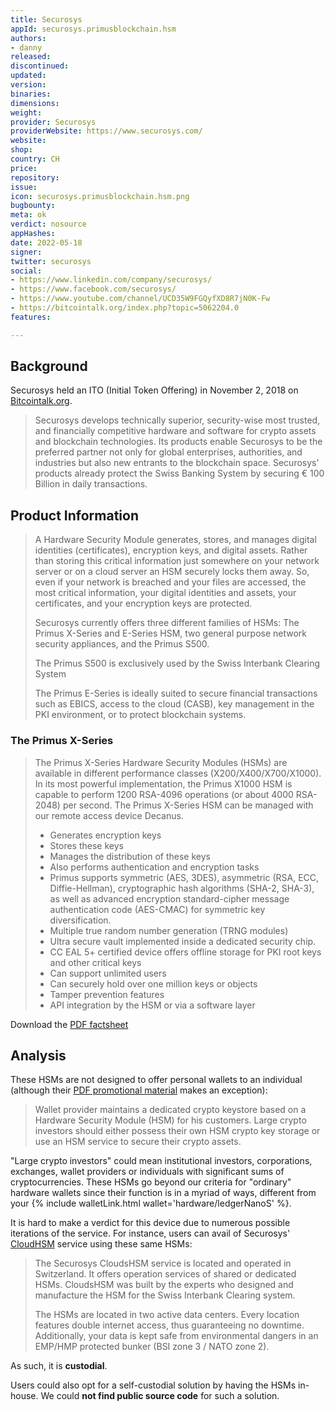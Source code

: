 ```yaml
---
title: Securosys
appId: securosys.primusblockchain.hsm
authors:
- danny
released: 
discontinued: 
updated: 
version: 
binaries: 
dimensions: 
weight: 
provider: Securosys
providerWebsite: https://www.securosys.com/
website: 
shop: 
country: CH
price: 
repository: 
issue: 
icon: securosys.primusblockchain.hsm.png
bugbounty: 
meta: ok
verdict: nosource
appHashes: 
date: 2022-05-18
signer: 
twitter: securosys
social:
- https://www.linkedin.com/company/securosys/
- https://www.facebook.com/securosys/
- https://www.youtube.com/channel/UCD35W9FGQyfXD8R7jN0K-Fw
- https://bitcointalk.org/index.php?topic=5062204.0
features: 

---
```


## Background 

Securosys held an ITO (Initial Token Offering) in November 2, 2018 on [Bitcointalk.org](https://bitcointalk.org/index.php?topic=5062204.0).

> Securosys develops technically superior, security-wise most trusted, and financially competitive hardware and software for crypto assets and blockchain technologies. Its products enable Securosys to be the preferred partner not only for global enterprises, authorities, and industries but also new entrants to the blockchain space. Securosys' products already protect the Swiss Banking System by securing € 100 Billion in daily transactions.

## Product Information 

> A Hardware Security Module generates, stores, and manages digital identities (certificates), encryption keys, and digital assets. Rather than storing this critical information just somewhere on your network server or on a cloud server an HSM securely locks them away. So, even if your network is breached and your files are accessed, the most critical information, your digital identities and assets, your certificates, and your encryption keys are protected.
>
> Securosys currently offers three different families of HSMs: The Primus X-Series and E-Series HSM, two general purpose network security appliances, and the Primus S500.
>
> The Primus S500 is exclusively used by the Swiss Interbank Clearing System 
>
> The Primus E-Series is ideally suited to secure financial transactions such as EBICS, access to the cloud (CASB), key management in the PKI environment, or to protect blockchain systems.

### The Primus X-Series 

> The Primus X-Series Hardware Security Modules (HSMs) are available in different performance classes (X200/X400/X700/X1000). In its most powerful implementation, the Primus X1000 HSM is capable to perform 1200 RSA-4096 operations (or about 4000 RSA-2048) per second. The Primus X-Series HSM can be managed with our remote access device Decanus.
> - Generates encryption keys
> - Stores these keys
> - Manages the distribution of these keys
> - Also performs authentication and encryption tasks 
> - Primus supports symmetric (AES, 3DES), asymmetric (RSA, ECC, Diffie-Hellman), cryptographic hash algorithms (SHA-2, SHA-3), as well as advanced encryption standard-cipher message authentication code (AES-CMAC) for symmetric key diversification.
> - Multiple true random number generation (TRNG modules)
> - Ultra secure vault implemented inside a dedicated security chip. 
> - CC EAL 5+ certified device offers offline storage for PKI root keys and other critical keys
> - Can support unlimited users
> - Can securely hold over one million keys or objects
> - Tamper prevention features
> - API integration by the HSM or via a software layer

Download the [PDF factsheet](https://www.securosys.com/hubfs/Factsheet_X_E_V2.17.pdf?hsCtaTracking=7f6eb911-7dbd-4cfc-8f1a-cc9bcc703464%7Cffacd3b7-be18-4a13-bede-db42f35a69ef) 

## Analysis 

These HSMs are not designed to offer personal wallets to an individual (although their [PDF promotional material](https://www.securosys.com/hubfs/Blockchain%20HSM%20Securosys.pdf) makes an exception): 

> Wallet provider maintains a dedicated crypto keystore based on a Hardware Security Module (HSM) for his customers. Large crypto investors should either possess their own HSM crypto key storage or use an HSM service to secure their crypto assets.

"Large crypto investors" could mean institutional investors, corporations, exchanges, wallet providers or individuals with significant sums of cryptocurrencies. These HSMs go beyond our criteria for "ordinary" hardware wallets since their function is in a myriad of ways, different from your {% include walletLink.html wallet='hardware/ledgerNanoS' %}.

It is hard to make a verdict for this device due to numerous possible iterations of the service. For instance, users can avail of Securosys' [CloudHSM](https://www.securosys.com/hubfs/202107_CloudsHSM_Factsheet_EN_V1.5-1.pdf?hsCtaTracking=d7c682ab-8ca0-4c6b-9ca5-037b6fb780ca%7Cd526edb2-0f56-43e7-bc3c-e5ca260eaf66) service using these same HSMs: 

> The Securosys CloudsHSM service is located and operated in Switzerland. It offers operation services of shared or dedicated HSMs. CloudsHSM was built by the experts who designed and manufacture the HSM for the Swiss Interbank Clearing system.
>
> The HSMs are located in two active data centers. Every location features double internet access, thus guaranteeing no downtime. Additionally, your data is kept safe from environmental dangers in an EMP/HMP protected bunker (BSI zone 3 / NATO zone 2).

As such, it is **custodial**.

Users could also opt for a self-custodial solution by having the HSMs in-house. We could **not find public source code** for such a solution.

